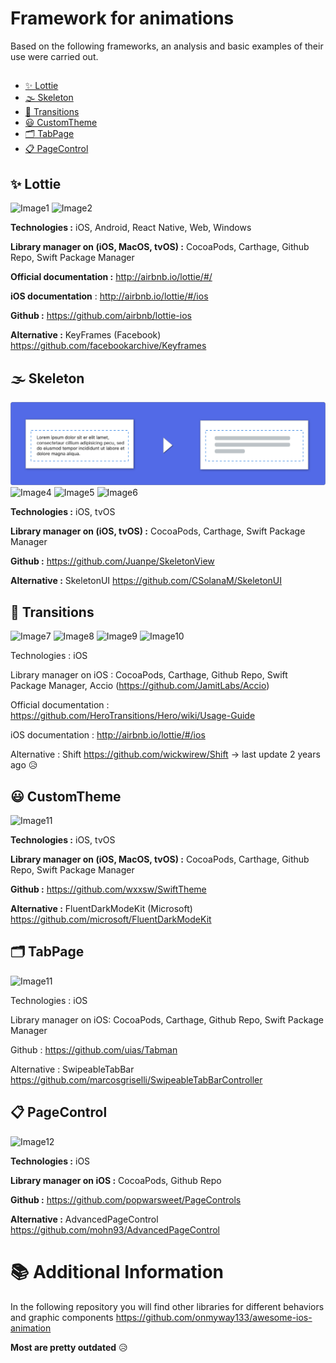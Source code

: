 # Framework for animations

Based on the following frameworks, an analysis and basic examples of their use were carried out.

##
- [✨ Lottie](#-lottie)
- [🌫 Skeleton](#-skeleton)
- [👀 Transitions](#-transitions)
- [😃 CustomTheme](#-customtheme)
- [🗂 TabPage](#-tabpage)
- [📋 PageControl](#-pagecontrol)

## ✨ Lottie

![Image1](https://github.com/airbnb/lottie-ios/blob/master/_Gifs/Examples1.gif)
![Image2](https://github.com/airbnb/lottie-ios/blob/master/_Gifs/Examples2.gif)

**Technologies :** iOS, Android, React Native, Web, Windows

**Library manager on (iOS, MacOS, tvOS) :** CocoaPods, Carthage, Github Repo,  Swift Package Manager

**Official documentation :** http://airbnb.io/lottie/#/

**iOS documentation** :  http://airbnb.io/lottie/#/ios

**Github :** https://github.com/airbnb/lottie-ios

**Alternative :** KeyFrames (Facebook) https://github.com/facebookarchive/Keyframes


## 🌫 Skeleton
![Image3](https://github.com/Juanpe/SkeletonView/blob/main/Assets/multilines2.png)
![Image4](https://github.com/Juanpe/SkeletonView/blob/main/Assets/sliding_bottomRight_to_topLeft.gif)
![Image5](https://github.com/Juanpe/SkeletonView/blob/main/Assets/sliding_right_to_left.gif)
![Image6](https://github.com/Juanpe/SkeletonView/blob/main/Assets/sliding_topLeft_to_bottomRight.gif)

**Technologies :** iOS, tvOS

**Library manager on (iOS, tvOS) :** CocoaPods, Carthage,  Swift Package Manager

**Github :** https://github.com/Juanpe/SkeletonView

**Alternative :** SkeletonUI https://github.com/CSolanaM/SkeletonUI

## 👀 Transitions

![Image7](https://camo.githubusercontent.com/30a5b06a815b0150a55e8ffc283a5c191025f7890f5c192c61ada12d076bd48a/68747470733a2f2f63646e2e7261776769742e636f6d2f6c6b7a68616f2f4865726f2f656262336632632f5265736f75726365732f66656174757265732e737667)
![Image8](https://camo.githubusercontent.com/142e9655d8ea75158edc0bd40d39fbffc988f194274d585e942f1169ffec81ed/68747470733a2f2f63646e2e7261776769742e636f6d2f6c6b7a68616f2f4865726f2f656262336632632f5265736f75726365732f6665617475726573322e737667)
![Image9](https://camo.githubusercontent.com/d41589e4eed0f326eeba8edf98216a7fa74cb7dd0a8b0acbd53fe4d00e60eef7/68747470733a2f2f63646e2e7261776769742e636f6d2f6c6b7a68616f2f4865726f2f656262336632632f5265736f75726365732f64656661756c74416e696d6174696f6e732e737667)
![Image10](https://camo.githubusercontent.com/b0f10fa0059ababedf9184c8c30190aeac72abaabb839666337c61c835a1a712/68747470733a2f2f63646e2e7261776769742e636f6d2f6c6b7a68616f2f4865726f2f656262336632632f5265736f75726365732f64656661756c74416e696d6174696f6e73322e737667)

Technologies : iOS

Library manager on iOS : CocoaPods, Carthage, Github Repo, Swift Package Manager, Accio (https://github.com/JamitLabs/Accio)

Official documentation : https://github.com/HeroTransitions/Hero/wiki/Usage-Guide

iOS documentation : http://airbnb.io/lottie/#/ios

Alternative : Shift https://github.com/wickwirew/Shift -> last update 2 years ago 😥


## 😃 CustomTheme

![Image11](https://github.com/wxxsw/SwiftThemeResources/blob/master/Screenshots/switch.gif?raw=true!)

**Technologies :** iOS, tvOS

**Library manager on (iOS, MacOS, tvOS) :** CocoaPods, Carthage, Github Repo,  Swift Package Manager

**Github :** https://github.com/wxxsw/SwiftTheme 

**Alternative :** FluentDarkModeKit (Microsoft) https://github.com/microsoft/FluentDarkModeKit


## 🗂 TabPage

![Image11](https://github.com/uias/Tabman/raw/main/Docs/img/tm_header.png)

Technologies : iOS

Library manager on iOS: CocoaPods, Carthage, Github Repo, Swift Package Manager

Github : https://github.com/uias/Tabman

Alternative : SwipeableTabBar https://github.com/marcosgriselli/SwipeableTabBarController

## 📋 PageControl

![Image12](https://github.com/popwarsweet/PageControls/raw/master/demo.gif)

**Technologies :** iOS

**Library manager on iOS :** CocoaPods, Github Repo

**Github :** https://github.com/popwarsweet/PageControls

**Alternative :** AdvancedPageControl https://github.com/mohn93/AdvancedPageControl

# 📚 Additional Information

In the following repository you will find other libraries for different behaviors and graphic components https://github.com/onmyway133/awesome-ios-animation

**Most are pretty outdated** 😥
